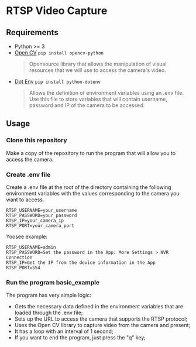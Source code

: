 # RTSP Video Capture

## Requirements

- Python >= 3
- [Open CV](https://pypi.org/project/opencv-python/) `pip install opencv-python`
    > Opensource library that allows the manipulation of visual resources that we will use to access the camera's video.
- [Dot Env](https://pypi.org/project/python-dotenv/) `pip install python-dotenv`
    > Allows the definition of environment variables using an .env file. Use this file to store variables that will contain username, password and IP of the camera to be accessed.

## Usage

### Clone this repository

Make a copy of the repository to run the program that will allow you to access the camera.

### Create .env file

Create a .env file at the root of the directory containing the following environment variables with the values ​​corresponding to the camera you want to access.

```
RTSP_USERNAME=your_username
RTSP_PASSWORD=your_password
RTSP_IP=your_camera_ip
RTSP_PORT=your_camera_port
```

Yoosee example:

```
RTSP_USERNAME=admin
RTSP_PASSWORD=Set the password in the App: More Settings > NVR Connection
RTSP_IP=Get the IP from the device information in the App
RTSP_PORT=554
```

### Run the program basic_example

The program has very simple logic:
- Gets the necessary data defined in the environment variables that are loaded through the .env file;
- Sets up the URL to access the camera that supports the RTSP protocol;
- Uses the Open CV library to capture video from the camera and present;
- It has a loop with an interval of 1 second;
- If you want to end the program, just press the "q" key;